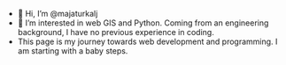 - 👋 Hi, I’m @majaturkalj
- 👀 I’m interested in web GIS and Python. Coming from an engineering background, I have no previous experience in coding.
- This page is my journey towards web development and programming. I am starting with a baby steps.


<!---
majaturkalj/majaturkalj is a ✨ special ✨ repository because its `README.md` (this file) appears on your GitHub profile.
You can click the Preview link to take a look at your changes.
--->

